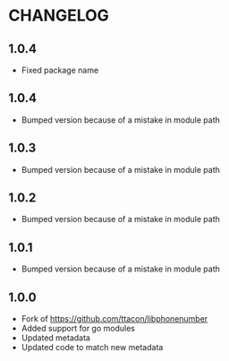 # CHANGELOG

## 1.0.4

- Fixed package name

## 1.0.4

- Bumped version because of a mistake in module path

## 1.0.3

- Bumped version because of a mistake in module path

## 1.0.2

- Bumped version because of a mistake in module path

## 1.0.1

- Bumped version because of a mistake in module path

## 1.0.0

- Fork of https://github.com/ttacon/libphonenumber
- Added support for go modules
- Updated metadata
- Updated code to match new metadata
